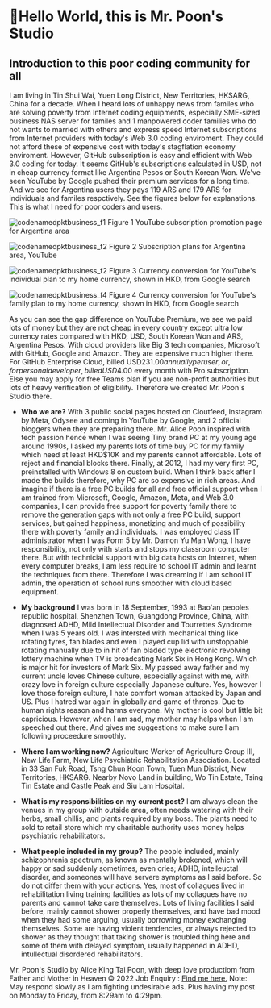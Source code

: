 # 👋Hello World, this is Mr. Poon's Studio

## Introduction to this poor coding community for all

I am living in Tin Shui Wai, Yuen Long District, New Territories, HKSARG, China for a decade. When I heard lots of unhappy news from familes who are solving poverty from Internet coding equipments, especially SME-sized business NAS server for familes and 1 manpowered coder families who do not wants to married with others and express speed Internet subscriptions from Internet providers with today's Web 3.0 coding enviroment. They could not afford these of expensive cost with today's stagflation economy enviroment.
However, GitHub subscription is easy and efficient with Web 3.0 coding for today. It seems GitHub's subscriptions calculated in USD, not in cheap currency format like Argentina Pesos or South Korean Won.
We've seen YouTube by Google pushed their premium services for a long time. And we see for Argentina users they pays 119 ARS and 179 ARS for individuals and familes respctively. See the figures below for explanations. This is what I need for poor coders and users.

<!-- MPS_INTROPAGE:BEGIN FIGURE SECTION -->
<div align="left">


![codenamedpktbusiness_f1](/bin/pictures/yt.promo.page.ars.jpg)
<p1>Figure 1 YouTube subscription promotion page for Argentina area </p1>

![codenamedpktbusiness_f2](/bin/pictures/yt.red.plans.ars.jpg)
<p2>Figure 2 Subscription plans for Argentina area, YouTube </p2>

![codenamedpktbusiness_f2](/bin/pictures/yt.red.individual.ars.hkd.jpg)
<p3>Figure 3 Currency conversion for YouTube's individual plan to my home currency, shown in HKD, from Google search </p3>

![codenamedpktbusiness_f4](/bin/pictures/yt.red.family.ars.hkd.jpg)
<p4>Figure 4 Currency conversion for YouTube's family plan to my home currency, shown in HKD, from Google search </p4>

</div>
<!-- MPS_INTROPAGE:END FIGURE SECTION -->

As you can see the gap difference on YouTube Premium, we see we paid lots of money but they are not cheap in every country except ultra low currency rates compared with HKD, USD, South Korean Won and ARS, Argentina Pesos. With cloud providers like Big 3 tech companies, Microsoft with GitHub, Google and Amazon.
They are expensive much higher there. For GitHub Enterprise Cloud, billed USD$231.00 annually per user, or, for personal developer, billed USD$4.00 every month with Pro subscription. Else you may apply for free Teams plan if you are non-profit authorities but lots of heavy verification of eligibility.
Therefore we created Mr. Poon's Studio there.

* __Who we are?__
With 3 public social pages hosted on Cloutfeed, Instagram by Meta, Odysee and coming in YouTube by Google, and 2 official bloggers when they are preparing there. Mr. Alice Poon inspired with tech passion hence when I was seeing Tiny brand PC at my young age around 1990s, I asked my parents lots of time buy PC for my family which need at least HKD$10K and my parents cannot affordable. Lots of reject and financial blocks there. Finally, at 2012, I had my very first PC, preinstalled with Windows 8 on custom build.
When I think back after I made the builds therefore, why PC are so expensive in rich areas. And imagine if there is a free PC builds for all and free official support when I am trained from Microsoft, Google, Amazon, Meta, and Web 3.0 companies, I can provide free support for poverty family there to remove the generation gaps with not only a free PC build, support services, but gained happiness, monetizing and much of possibility there with poverty family and individuals.
I was employed class IT administrator when I was Form 5 by Mr. Damon Yu Man Wong, I have responsibility, not only with starts and stops my classroom computer there. But with technicial support with big data hosts on Internet, when every computer breaks, I am less require to school IT admin and learnt the techniques from there. 
Therefore I was dreaming if I am school IT admin, the operation of school runs smoother with cloud based equipment.

* __My background__
I was born in 18 September, 1993 at Bao'an peoples republic hospital, Shenzhen Town, Guangdong Province, China, with diagnosed ADHD, Mild Intellectual Disorder and Tourrettes Syndrome when I was 5 years old.
I was intersted with mechanical thing like rotating tyres, fan blades and even I played cup lid with unstoppable rotating manually due to in hit of fan bladed type electronic revolving lottery machine when TV is broadcating Mark Six in Hong Kong. Which is major hit for investors of Mark Six.
My passed away father and my current uncle loves Chinese culture, especially against with me, with crazy love in foreign culture especially Japanese culture. Yes, however I love those foreign culture, I hate comfort woman attacked by Japan and US. Plus I hatred war again in globally and game of thrones. Due to human rights reason and harms everyone.
My mother is cool but little bit capricious. However, when I am sad, my mother may helps when I am speeched out there. And gives me suggestions to make sure I am following proceedure smoothly.

* __Where I am working now?__
Agriculture Worker of Agriculture Group III, New Life Farm, New Life Psychiatric Rehabilitation Association. Located in 33 San Fuk Road, Tsng Chun Koon Town, Tuen Mun District, New Territories, HKSARG. Nearby Novo Land in building, Wo Tin Estate, Tsing Tin Estate and Castle Peak and Siu Lam Hospital.

* __What is my responsibilities on my current post?__
I am always clean the venues in my group with outside area, often needs watering with their herbs, small chillis, and plants required by my boss. The plants need to sold to retail store which my charitable authority uses money helps psychiatric rehabilitators.

* __What people included in my group?__
The people included, mainly schizophrenia spectrum, as known as mentally brokened, which will happy or sad suddenly sometimes, even cries; ADHD, intelleuctal disorder, and someones will have servere symptoms as I said before. So do not differ them with your actions. Yes, most of collagues lived in rehabilitation living training facilities as lots of my collagues have no parents and cannot take care themselves. Lots of living facilities I said before, mainly cannot shower properly themselves, and have bad mood when they had some arguing, usually borrowing money exchanging themselves.
Some are having violent tendencies, or always rejected to shower as they thought that taking shower is troubled thing here and some of them with delayed symptom, usually happened in ADHD, intullectual disordered rehabilitators.

<p0 id=copyright>Mr. Poon's Studio by Alice King Tai Poon, with deep love productiom from Father and Mother in Heaven © 2022 </p0>
<p1 id=contact>Job Enquiry :  <a id="my.email" name="pkt_1" href="mailto:pkt_1@yahoo.com.hk">Find me here.</a></p1>
<p2 id=contact.disclaimer>Note: May respond slowly as I am fighting undesirable ads. Plus having my post on Monday to Friday, from 8:29am to 4:29pm.</p2>